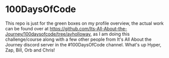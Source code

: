 # 100DaysOfCode
This repo is just for the green boxes on my profile overview, the actual work can be found over at https://github.com/Its-All-About-the-Journey/100daysofcode/tree/avholloway, as I am doing this challenge/course along with a few other people from It's All About the Journey discord server in the #100DaysOfCode channel.  What's up Hyper, Zap, Bill, Orb and Chris!
